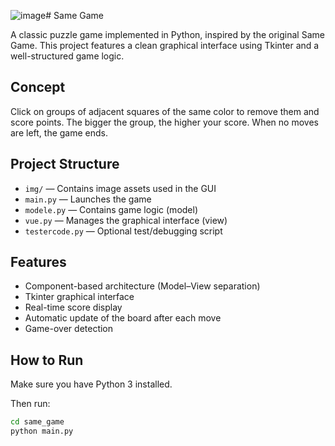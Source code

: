 ![image](https://github.com/user-attachments/assets/3e905ce1-48a2-4c79-9393-f60f3352b00b)# Same Game

A classic puzzle game implemented in Python, inspired by the original Same Game. This project features a clean graphical interface using Tkinter and a well-structured game logic.

## Concept

Click on groups of adjacent squares of the same color to remove them and score points. The bigger the group, the higher your score. When no moves are left, the game ends.


## Project Structure

- `img/` — Contains image assets used in the GUI  
- `main.py` — Launches the game  
- `modele.py` — Contains game logic (model)  
- `vue.py` — Manages the graphical interface (view)  
- `testercode.py` — Optional test/debugging script  



## Features

- Component-based architecture (Model–View separation)
- Tkinter graphical interface
- Real-time score display
- Automatic update of the board after each move
- Game-over detection

## How to Run

Make sure you have Python 3 installed.

Then run:

```bash
cd same_game
python main.py
